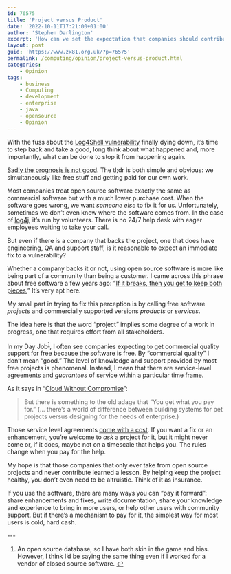 ```yaml
---
id: 76575
title: 'Project versus Product'
date: '2022-10-11T17:21:00+01:00'
author: 'Stephen Darlington'
excerpt: 'How can we set the expectation that companies should contribute to open source software projects?'
layout: post
guid: 'https://www.zx81.org.uk/?p=76575'
permalink: /computing/opinion/project-versus-product.html
categories:
    - Opinion
tags:
    - business
    - Computing
    - development
    - enterprise
    - java
    - opensource
    - Opinion
---
```


<span style="font-size: revert;">With the fuss about the </span>[Log4Shell vulnerability](https://en.wikipedia.org/wiki/Log4Shell)<span style="font-size: revert;"> finally dying down, it’s time to step back and take a good, long think about what happened and, more importantly, what can be done to stop it from happening again.</span>

[Sadly the prognosis is not good](https://apple.news/A5ISa5YRyShibjNdu_eXD4w). The tl;dr is both simple and obvious: we simultaneously like free stuff and getting paid for our own work.

Most companies treat open source software exactly the same as commercial software but with a much lower purchase cost. When the software goes wrong, we want *someone else* to fix it for us. Unfortunately, sometimes we don’t even know where the software comes from. In the case of [log4j](https://logging.apache.org/log4j/2.x/), it’s run by volunteers. There is no 24/7 help desk with eager employees waiting to take your call.

But even if there is a company that backs the project, one that does have engineering, QA and support staff, is it reasonable to expect an immediate fix to a vulnerability?

Whether a company backs it or not, using open source software is more like being part of a community than being a customer. I came across this phrase about free software a few years ago: “[If it breaks, then you get to keep both pieces.](https://english.stackexchange.com/a/250982)” It’s very apt here.

My small part in trying to fix this perception is by calling free software *projects* and commercially supported versions *products* or *services*.

The idea here is that the word “project” implies some degree of a work in progress, one that requires effort from all stakeholders.

In my Day Job<sup>[1](#fn1-22158 "see footnote")</sup>, I often see companies expecting to get commercial quality support for free because the software is free. By “commercial quality” I don’t mean “good.” The level of knowledge and support provided by most free projects is phenomenal. Instead, I mean that there are service-level agreements and *guarantees* of service within a particular time frame.

As it says in “[Cloud Without Compromise](https://www.zx81.org.uk/blog/cloud-without-compromise.html)”:

> But there is something to the old adage that “You get what you pay for.” (… there’s a world of difference between building systems for pet projects versus designing for the needs of enterprise.)

Those service level agreements [come with a cost](https://www.technologyreview.com/2021/12/17/1042692/log4j-internet-open-source-hacking/). If you want a fix or an enhancement, you’re welcome to *ask* a project for it, but it might never come or, if it does, maybe not on a timescale that helps you. The rules change when you pay for the help.

My hope is that those companies that only ever take from open source projects and never contribute learned a lesson. By helping keep the project healthy, you don’t even need to be altruistic. Think of it as insurance.

If you use the software, there are many ways you can “pay it forward”: share enhancements and fixes, write documentation, share your knowledge and experience to bring in more users, or help other users with community support. But if there’s a mechanism to pay for it, the simplest way for most users is cold, hard cash.

<div class="footnotes">---

1. An open source database, so I have both skin in the game and bias. However, I think I’d be saying the same thing even if I worked for a vendor of closed source software. [↩︎](#fnr1-22158 "return to article")

</div>